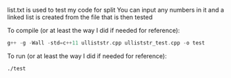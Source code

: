 list.txt is used to test my code for split
You can input any numbers in it and a linked list is created from the file that is then tested

To compile (or at least the way I did if needed for reference):
```c++
g++ -g -Wall -std=c++11 ulliststr.cpp ulliststr_test.cpp -o test

```

To run (or at least the way I did if needed for reference):
```
./test
```


